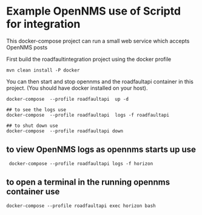# Example OpenNMS use of Scriptd for integration

This docker-compose project can run a small web service which accepts OpenNMS posts

First build the roadfaultintegration project using the docker profile

```
mvn clean install -P docker

```

You can then start and stop opennms and the roadfaultapi container in this project.
(You should have docker installed on your host).

```
docker-compose  --profile roadfaultapi  up -d

## to see the logs use
docker-compose  --profile roadfaultapi  logs -f roadfaultapi

## to shut down use
docker-compose  --profile roadfaultapi down
```

## to view OpenNMS logs as opennms starts up use

```
 docker-compose --profile roadfaultapi logs -f horizon
```

## to open a terminal in the running opennms container use

```
docker-compose --profile roadfaultapi exec horizon bash
```

